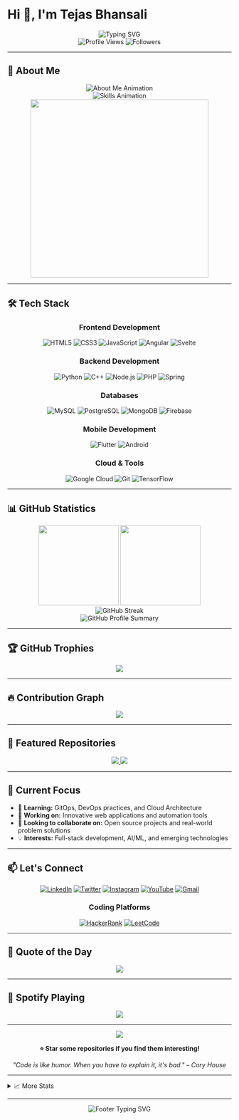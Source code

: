 # Hi 👋, I'm Tejas Bhansali

<div align="center">
  <img src="https://readme-typing-svg.herokuapp.com?font=Fira+Code&size=30&duration=3000&pause=1000&color=58A6FF&center=true&vCenter=true&width=600&lines=Full+Stack+Developer;Problem+Solver;Tech+Enthusiast;Always+Learning+%F0%9F%9A%80" alt="Typing SVG" />
</div>

<div align="center">
  <img src="https://komarev.com/ghpvc/?username=tej07-hub&label=Profile%20views&color=58a6ff&style=for-the-badge" alt="Profile Views" />
  <img src="https://img.shields.io/github/followers/tej07-hub?label=Followers&style=for-the-badge&color=ff69b4" alt="Followers" />
</div>

---

## 🚀 About Me

<div align="center">
  <img src="https://readme-typing-svg.herokuapp.com?font=Fira+Code&size=22&duration=2000&pause=500&color=58A6FF&center=true&vCenter=true&multiline=true&width=800&height=200&lines=🌟+Passionate+Full+Stack+Developer;💡+Solving+Real-World+Problems+with+Technology;🚀+Currently+Mastering+GitOps+%26+Cloud;🎯+Expert+in+HTML%2C+CSS%2C+JS%2C+Python%2C+C%2B%2B%2C+MySQL;🌱+Always+Learning+%26+Growing;⚡+Fun+Fact%3A+I+Think+I+am+Too+Serious+😄;🌍+Based+in+India+🇮🇳" alt="About Me Animation" />
</div>

<div align="center">
  <img src="https://readme-typing-svg.herokuapp.com?font=Fira+Code&size=16&duration=3000&pause=1000&color=FF69B4&center=true&vCenter=true&width=600&lines=Frontend+%7C+Backend+%7C+Mobile+%7C+Cloud;Building+Tomorrow's+Solutions+Today;Code+%2B+Creativity+%3D+Innovation" alt="Skills Animation" />
</div>

<div align="center">
  <img width="400" src="https://github-readme-stats.vercel.app/api?username=tej07-hub&show_icons=true&theme=tokyonight&hide_border=true&bg_color=0D1117&title_color=58A6FF&icon_color=FF69B4&text_color=C9D1D9&custom_title=🔥+My+GitHub+Stats" />
</div>

---

## 🛠️ Tech Stack

<div align="center">

### Frontend Development
![HTML5](https://img.shields.io/badge/HTML5-E34F26?style=for-the-badge&logo=html5&logoColor=white)
![CSS3](https://img.shields.io/badge/CSS3-1572B6?style=for-the-badge&logo=css3&logoColor=white)
![JavaScript](https://img.shields.io/badge/JavaScript-F7DF1E?style=for-the-badge&logo=javascript&logoColor=black)
![Angular](https://img.shields.io/badge/Angular-DD0031?style=for-the-badge&logo=angular&logoColor=white)
![Svelte](https://img.shields.io/badge/Svelte-FF3E00?style=for-the-badge&logo=svelte&logoColor=white)

### Backend Development
![Python](https://img.shields.io/badge/Python-3776AB?style=for-the-badge&logo=python&logoColor=white)
![C++](https://img.shields.io/badge/C%2B%2B-00599C?style=for-the-badge&logo=c%2B%2B&logoColor=white)
![Node.js](https://img.shields.io/badge/Node.js-43853D?style=for-the-badge&logo=node.js&logoColor=white)
![PHP](https://img.shields.io/badge/PHP-777BB4?style=for-the-badge&logo=php&logoColor=white)
![Spring](https://img.shields.io/badge/Spring-6DB33F?style=for-the-badge&logo=spring&logoColor=white)

### Databases
![MySQL](https://img.shields.io/badge/MySQL-005C84?style=for-the-badge&logo=mysql&logoColor=white)
![PostgreSQL](https://img.shields.io/badge/PostgreSQL-316192?style=for-the-badge&logo=postgresql&logoColor=white)
![MongoDB](https://img.shields.io/badge/MongoDB-4EA94B?style=for-the-badge&logo=mongodb&logoColor=white)
![Firebase](https://img.shields.io/badge/Firebase-039BE5?style=for-the-badge&logo=Firebase&logoColor=white)

### Mobile Development
![Flutter](https://img.shields.io/badge/Flutter-02569B?style=for-the-badge&logo=flutter&logoColor=white)
![Android](https://img.shields.io/badge/Android-3DDC84?style=for-the-badge&logo=android&logoColor=white)

### Cloud & Tools
![Google Cloud](https://img.shields.io/badge/GoogleCloud-%234285F4.svg?style=for-the-badge&logo=google-cloud&logoColor=white)
![Git](https://img.shields.io/badge/git-%23F05033.svg?style=for-the-badge&logo=git&logoColor=white)
![TensorFlow](https://img.shields.io/badge/TensorFlow-%23FF6F00.svg?style=for-the-badge&logo=TensorFlow&logoColor=white)

</div>

---

## 📊 GitHub Statistics

<div align="center">
  <img height="180em" src="https://github-readme-stats.vercel.app/api?username=tej07-hub&show_icons=true&theme=tokyonight&include_all_commits=true&count_private=true"/>
  <img height="180em" src="https://github-readme-stats.vercel.app/api/top-langs/?username=tej07-hub&layout=compact&langs_count=8&theme=tokyonight"/>
</div>

<div align="center">
  <img src="https://github-readme-streak-stats.herokuapp.com/?user=tej07-hub&theme=tokyonight" alt="GitHub Streak" />
</div>

<div align="center">
  <img src="https://github-profile-summary-cards.vercel.app/api/cards/profile-details?username=tej07-hub&theme=tokyonight" alt="GitHub Profile Summary" />
</div>

---

## 🏆 GitHub Trophies

<div align="center">
  <img src="https://github-profile-trophy.vercel.app/?username=tej07-hub&theme=tokyonight&no-frame=false&no-bg=true&margin-w=4&row=2&column=4" />
</div>

---

## 🔥 Contribution Graph

<div align="center">
  <img src="https://github-readme-activity-graph.vercel.app/graph?username=tej07-hub&theme=tokyo-night&bg_color=1a1b27&color=58a6ff&line=58a6ff&point=ff69b4&area=true&hide_border=true" />
</div>

---

## 🌟 Featured Repositories

<div align="center">
  <a href="https://github.com/tej07-hub/project1">
    <img src="https://github-readme-stats.vercel.app/api/pin/?username=tej07-hub&repo=project1&theme=tokyonight" />
  </a>
  <a href="https://github.com/tej07-hub/project2">
    <img src="https://github-readme-stats.vercel.app/api/pin/?username=tej07-hub&repo=project2&theme=tokyonight" />
  </a>
</div>

---

## 🎯 Current Focus

- 🌱 **Learning:** GitOps, DevOps practices, and Cloud Architecture
- 🔭 **Working on:** Innovative web applications and automation tools
- 🤝 **Looking to collaborate on:** Open source projects and real-world problem solutions
- 💡 **Interests:** Full-stack development, AI/ML, and emerging technologies

---

## 📫 Let's Connect

<div align="center">

[![LinkedIn](https://img.shields.io/badge/LinkedIn-0077B5?style=for-the-badge&logo=linkedin&logoColor=white)](https://linkedin.com/in/tejas-bhansali)
[![Twitter](https://img.shields.io/badge/Twitter-1DA1F2?style=for-the-badge&logo=twitter&logoColor=white)](https://twitter.com/@bhansalitejas_7)
[![Instagram](https://img.shields.io/badge/Instagram-E4405F?style=for-the-badge&logo=instagram&logoColor=white)](https://instagram.com/tejasbhansali_7)
[![YouTube](https://img.shields.io/badge/YouTube-FF0000?style=for-the-badge&logo=youtube&logoColor=white)](https://www.youtube.com/c/@tejasbhansali)
[![Gmail](https://img.shields.io/badge/Gmail-D14836?style=for-the-badge&logo=gmail&logoColor=white)](mailto:bhansalitejas07@gmail.com)

</div>

<div align="center">

### Coding Platforms
[![HackerRank](https://img.shields.io/badge/-Hackerrank-2EC866?style=for-the-badge&logo=HackerRank&logoColor=white)](https://www.hackerrank.com/@bhansalitejas07)
[![LeetCode](https://img.shields.io/badge/LeetCode-000000?style=for-the-badge&logo=LeetCode&logoColor=#d16c06)](https://www.leetcode.com/tejasbhansali)

</div>

---

## 💭 Quote of the Day

<div align="center">
  <img src="https://quotes-github-readme.vercel.app/api?type=horizontal&theme=tokyonight" />
</div>

---

## 🎵 Spotify Playing

<div align="center">
  <img src="https://spotify-github-profile.vercel.app/api/view?uid=spotify_username&cover_image=true&theme=novatorem&show_offline=false&background_color=1a1b27&interchange=true&bar_color=58a6ff&bar_color_cover=false" />
</div>

---

<div align="center">
  <img src="https://capsule-render.vercel.app/api?type=waving&color=gradient&customColorList=6,11,20&height=100&section=footer&text=Thanks%20for%20visiting!&fontSize=16&fontColor=ffffff&animation=twinkling" />
</div>

<div align="center">
  
  **⭐ Star some repositories if you find them interesting!**
  
  *"Code is like humor. When you have to explain it, it's bad." – Cory House*
  
</div>

---

<details>
<summary>📈 More Stats</summary>

<div align="center">
  
  ![Metrics](https://metrics.lecoq.io/tej07-hub?template=classic&config.timezone=Asia%2FKolkata)
  
</div>

</details>

---

<div align="center">
  <img src="https://readme-typing-svg.herokuapp.com?font=Fira+Code&size=20&duration=3000&pause=1000&color=58A6FF&center=true&vCenter=true&width=600&lines=Happy+Coding!+%F0%9F%9A%80;Keep+Building+Amazing+Things!+%E2%9C%A8;Thanks+for+Stopping+By!+%F0%9F%91%8B" alt="Footer Typing SVG" />
</div>
